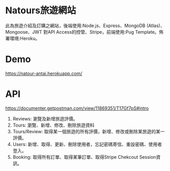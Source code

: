 # Natours旅遊網站
此為旅遊介紹及訂購之網站，後端使用:Node.js、Express、MongoDB (Atlas)、Mongoose、JWT 對API Access的控管、Stripe，前端使用:Pug Template。佈署環境:Heroku。
# Demo
https://natour-antai.herokuapp.com/
# API
https://documenter.getpostman.com/view/11869351/T17Gf7pS#intro  
1. Reviews: 瀏覽及新增旅遊評價。
2. Tours: 瀏覽、新增、修改、刪除旅遊資料
3. Tours/Review: 取得某一個旅遊的所有評價，新增、修改或刪除某旅遊的某一評價。
4. Users: 新增、取得、更新、刪除使用者，忘記密碼寄信、重設密碼、使用者登入。
5. Booking: 取得所有訂單、取得某筆訂單、取得Stripe Chekcout Session資訊。
